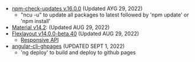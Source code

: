 <!--npm check updates-->
- [npm-check-updates v.16.0.0](https://github.com/raineorshine/npm-check-updates) (Updated  AYG 29, 2022)
  - "ncu -u" to update all packages to latest followed by 'npm update' or 'npm install'
- [Material v14.2](https://material.angular.io/):  (Updated  AUG 29, 2022)
- [Flexlayout v14.0.0-beta.40](https://github.com/angular/flex-layout) (Updated  AUG 29, 2022)
    - [Responsive API](https://github.com/angular/flex-layout/wiki/Responsive-API)
- [angular-cli-ghpages](https://github.com/angular-schule/angular-cli-ghpages) (UPDATED SEPT 1, 2022)
  - 'ng deploy' to build and deploy to github pages
